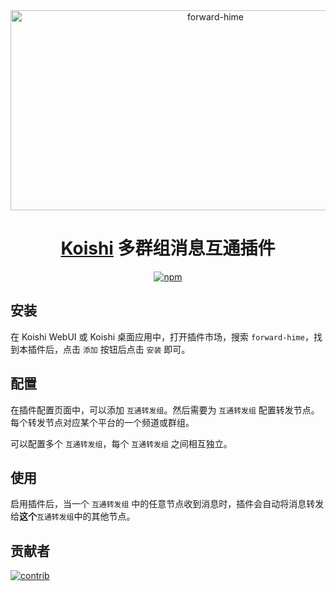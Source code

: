 <div align="center">
<img src="https://socialify.git.ci/Nigh/forward-hime/image?description=1&logo=https%3A%2F%2Fraw.githubusercontent.com%2FNigh%2Fforward-hime%2Fmain%2Fassets%2Flogo.png&name=1&pattern=Plus&theme=Auto" alt="forward-hime" width="640" height="320" />

# [Koishi](https://koishi.chat) 多群组消息互通插件

[![npm](https://img.shields.io/npm/v/koishi-plugin-forward-hime?style=flat-square)](https://www.npmjs.com/package/koishi-plugin-forward-hime)

</div>

## 安装

在 Koishi WebUI 或 Koishi 桌面应用中，打开插件市场，搜索 `forward-hime`，找到本插件后，点击 `添加` 按钮后点击 `安装` 即可。

## 配置

在插件配置页面中，可以添加 `互通转发组`。然后需要为 `互通转发组` 配置转发节点。每个转发节点对应某个平台的一个频道或群组。

可以配置多个 `互通转发组`，每个 `互通转发组` 之间相互独立。

## 使用

启用插件后，当一个 `互通转发组` 中的任意节点收到消息时，插件会自动将消息转发给**这个**`互通转发组`中的其他节点。

## 贡献者

[![contrib](https://contrib.rocks/image?repo=Nigh/forward-hime)](https://github.com/Nigh/forward-hime/graphs/contributors)
